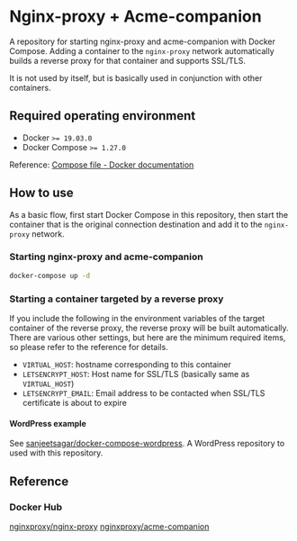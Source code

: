 # Nginx-proxy + Acme-companion
A repository for starting nginx-proxy and acme-companion with Docker Compose.
Adding a container to the `nginx-proxy` network automatically builds a reverse proxy for that container and supports SSL/TLS.

It is not used by itself, but is basically used in conjunction with other containers.

## Required operating environment
- Docker `>= 19.03.0`
- Docker Compose `>= 1.27.0`

Reference: [Compose file - Docker documentation](https://matsuand.github.io/docs.docker.jp.onthefly/compose/compose-file/)

## How to use
As a basic flow, first start Docker Compose in this repository, then start the container that is the original connection destination and add it to the `nginx-proxy` network.

### Starting nginx-proxy and acme-companion
``` bash
docker-compose up -d
```

### Starting a container targeted by a reverse proxy
If you include the following in the environment variables of the target container of the reverse proxy, the reverse proxy will be built automatically.
There are various other settings, but here are the minimum required items, so please refer to the reference for details.

- `VIRTUAL_HOST`: hostname corresponding to this container
- `LETSENCRYPT_HOST`: Host name for SSL/TLS (basically same as `VIRTUAL_HOST`)
- `LETSENCRYPT_EMAIL`: Email address to be contacted when SSL/TLS certificate is about to expire

#### WordPress example
See [sanjeetsagar/docker-compose-wordpress](https://github.com/sanjeetsagar/docker-compose-wordpress).
A WordPress repository to used with this repository.

## Reference
### Docker Hub
[nginxproxy/nginx-proxy](https://hub.docker.com/r/nginxproxy/nginx-proxy)
[nginxproxy/acme-companion](https://hub.docker.com/r/nginxproxy/acme-companion)